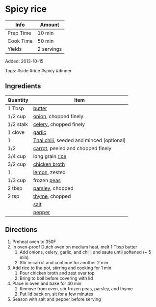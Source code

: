 # Spicy rice

| Info      | Amount     |
| --------- | ---------- |
| Prep Time | 10 min     |
| Cook Time | 50 min     |
| Yields    | 2 servings |

Added: 2013-10-15

Tags: #side #rice #spicy #dinner

## Ingredients

| Quantity  | Item                                                                        |
| --------- | --------------------------------------------------------------------------- |
| 1 Tbsp    | [butter](../_ingredients/butter.md)                                         |
| 1/2 cup   | [onion](../_ingredients/onion.md), chopped finely                           |
| 1/2 stalk | [celery](../_ingredients/celery.md), chopped finely                         |
| 1 clove   | [garlic](../_ingredients/garlic.md)                                         |
| 1         | [Thai chili](../_ingredients/thai%20chili.md), seeded and minced (optional) |
| 1/2       | [carrot](../_ingredients/carrot.md), peeled and chopped finely              |
| 3/4 cup   | long grain [rice](../_ingredients/rice.md)                                  |
| 3/2 cup   | [chicken broth](../_ingredients/chicken%20broth.md)                         |
| 1         | [lemon](../_ingredients/lemon.md), zested                                   |
| 1/3 cup   | frozen [peas](../_ingredients/peas.md)                                      |
| 2 tbsp    | [parsley](../_ingredients/parsley.md), chopped                              |
| 2 tsp     | [thyme](../_ingredients/thyme.md), chopped                                  |
|           | [salt](../_ingredients/salt.md)                                             |
|           | [pepper](../_ingredients/pepper.md)                                         | to taste |

## Directions

1. Preheat oven to 350F
2. In oven-proof Dutch oven on medium heat, melt 1 Tbsp butter
     1. Add onions, celery, garlic, and chili, and saute until softened (~ 5 min)
     2. Stir in carrot and continue for another 2 min
3. Add rice to the pot, stirring and cooking for 1 min
     1. Pour chicken broth and zest over top
     2. Bring to boil before covering with lid
4. Place in oven and bake for 40 min
     1. Remove from oven, stir frozen peas, parsley, and thyme
     2. Put lid back on, sit for a few minutes
5. Season with salt and pepper before serving
